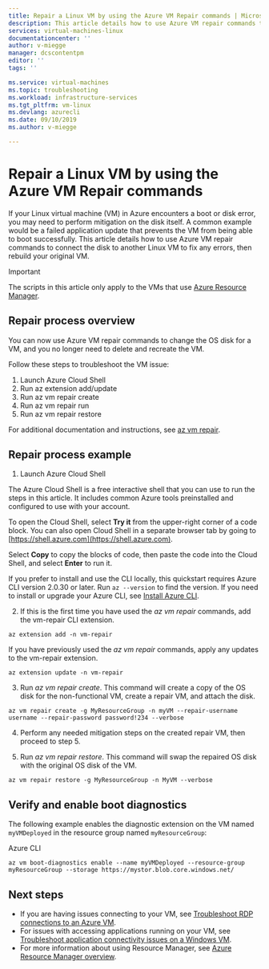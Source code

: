 ```yaml
---
title: Repair a Linux VM by using the Azure VM Repair commands | Microsoft Docs
description: This article details how to use Azure VM repair commands to connect the disk to another Linux VM to fix any errors, then rebuild your original VM.
services: virtual-machines-linux
documentationcenter: ''
author: v-miegge
manager: dcscontentpm
editor: ''
tags: ''

ms.service: virtual-machines
ms.topic: troubleshooting
ms.workload: infrastructure-services
ms.tgt_pltfrm: vm-linux
ms.devlang: azurecli
ms.date: 09/10/2019
ms.author: v-miegge

---
```


# Repair a Linux VM by using the Azure VM Repair commands

If your Linux virtual machine (VM) in Azure encounters a boot or disk error, you may need to perform mitigation on the disk itself. A common example would be a failed application update that prevents the VM from being able to boot successfully. This article details how to use Azure VM repair commands to connect the disk to another Linux VM to fix any errors, then rebuild your original VM.

> [!Important]
> The scripts in this article only apply to the VMs that use [Azure Resource Manager](https://docs.microsoft.com/azure/azure-resource-manager/resource-group-overview).

## Repair process overview

You can now use Azure VM repair commands to change the OS disk for a VM, and you no longer need to delete and recreate the VM.

Follow these steps to troubleshoot the VM issue:

1. Launch Azure Cloud Shell
2. Run az extension add/update
3. Run az vm repair create
4. Run az vm repair run
5. Run az vm repair restore

For additional documentation and instructions, see [az vm repair](https://docs.microsoft.com/cli/azure/ext/vm-repair/vm/repair).

## Repair process example

1. Launch Azure Cloud Shell

The Azure Cloud Shell is a free interactive shell that you can use to run the steps in this article. It includes common Azure tools preinstalled and configured to use with your account.

To open the Cloud Shell, select **Try it** from the upper-right corner of a code block. You can also open Cloud Shell in a separate browser tab by going to [https://shell.azure.com](https://shell.azure.com).

Select **Copy** to copy the blocks of code, then paste the code into the Cloud Shell, and select **Enter** to run it.

If you prefer to install and use the CLI locally, this quickstart requires Azure CLI version 2.0.30 or later. Run ``az --version`` to find the version. If you need to install or upgrade your Azure CLI, see [Install Azure CLI](https://docs.microsoft.com/cli/azure/install-azure-cli).

2. If this is the first time you have used the *az vm repair* commands, add the vm-repair CLI extension.

```azurepowershell-interactive
az extension add -n vm-repair
```

If you have previously used the *az vm repair* commands, apply any updates to the vm-repair extension.

```azurepowershell-interactive
az extension update -n vm-repair
```

3. Run *az vm repair create*. This command will create a copy of the OS disk for the non-functional VM, create a repair VM, and attach the disk.

```azurepowershell-interactive
az vm repair create -g MyResourceGroup -n myVM --repair-username username --repair-password password!234 --verbose
```

4. Perform any needed mitigation steps on the created repair VM, then proceed to step 5.

5. Run *az vm repair restore*. This command will swap the repaired OS disk with the original OS disk of the VM.

```azurepowershell-interactive
az vm repair restore -g MyResourceGroup -n MyVM --verbose
```

## Verify and enable boot diagnostics

The following example enables the diagnostic extension on the VM named ``myVMDeployed`` in the resource group named ``myResourceGroup``:

Azure CLI

```azurepowershell-interactive
az vm boot-diagnostics enable --name myVMDeployed --resource-group myResourceGroup --storage https://mystor.blob.core.windows.net/
```

## Next steps

* If you are having issues connecting to your VM, see [Troubleshoot RDP connections to an Azure VM](https://docs.microsoft.com/azure/virtual-machines/troubleshooting/troubleshoot-rdp-connection).
* For issues with accessing applications running on your VM, see [Troubleshoot application connectivity issues on a Windows VM](https://docs.microsoft.com/azure/virtual-machines/troubleshooting/troubleshoot-app-connection).
* For more information about using Resource Manager, see [Azure Resource Manager overview](https://docs.microsoft.com/azure/azure-resource-manager/resource-group-overview).

